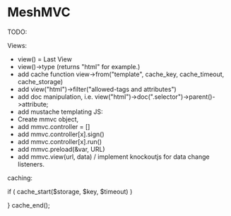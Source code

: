 # MeshMVC

TODO:

Views:
- view() = Last View
- view()->type (returns "html" for example.)
- add cache function view->from("template", cache_key, cache_timeout, cache_storage)
- add view("html")->filter("allowed-tags and attributes")
- add doc manipulation, i.e. view("html")->doc(".selector")->parent()->attribute;
- add mustache templating
JS:
- Create mmvc object,
- add mmvc.controller = []
- add mmvc.controller[x].sign()
- add mmvc.controller[x].run()
- add mmvc.preload(&var, URL)
- add mmvc.view(url, data) / implement knockoutjs for data change listeners.

caching:

if ( cache_start($storage, $key, $timeout) )

}
cache_end();
